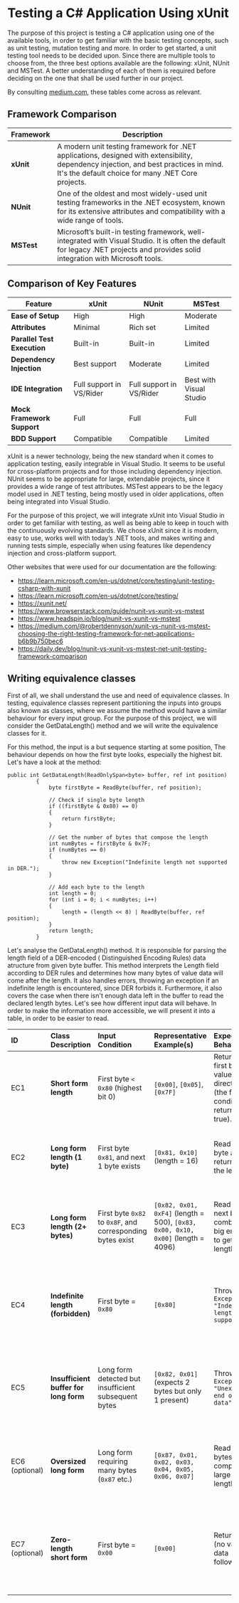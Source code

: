 # Testing a C# Application Using xUnit

The purpose of this project is testing a C# application using one of the available tools, in order to get familiar with the basic testing concepts, such as unit testing, mutation testing and more. In order to get started, a unit testing tool needs to be decided upon. Since there are multiple tools to choose from, the three best options available are the following: xUnit, NUnit and MSTest. A better understanding of each of them is required before deciding on the one that shall be used further in our project.

By consulting [medium.com](https://medium.com/@robertdennyson/xunit-vs-nunit-vs-mstest-choosing-the-right-testing-framework-for-net-applications-b6b9b750bec6), these tables come across as relevant.  

## Framework Comparison

| Framework | Description |
|----------|-------------|
| **xUnit** | A modern unit testing framework for .NET applications, designed with extensibility, dependency injection, and best practices in mind. It's the default choice for many .NET Core projects. |
| **NUnit** | One of the oldest and most widely-used unit testing frameworks in the .NET ecosystem, known for its extensive attributes and compatibility with a wide range of tools. |
| **MSTest** | Microsoft’s built-in testing framework, well-integrated with Visual Studio. It is often the default for legacy .NET projects and provides solid integration with Microsoft tools. |

## Comparison of Key Features

| Feature | xUnit | NUnit | MSTest |
|--------|-------|-------|--------|
| **Ease of Setup** | High | High | Moderate |
| **Attributes** | Minimal | Rich set | Limited |
| **Parallel Test Execution** | Built-in | Built-in | Limited |
| **Dependency Injection** | Best support | Moderate | Limited |
| **IDE Integration** | Full support in VS/Rider | Full support in VS/Rider | Best with Visual Studio |
| **Mock Framework Support** | Full | Full | Full |
| **BDD Support** | Compatible | Compatible | Limited |


xUnit is a newer technology, being the new standard when it comes to application testing, easily integrable in Visual Studio. It seems to be useful for cross-platform projects and for those including dependency injection. NUnit seems to be appropriate for large, extendable projects, since it provides a wide range of test attributes. MSTest appears to be the legacy model used in .NET testing, being mostly used in older applications, often being integrated into Visual Studio.

For the purpose of this project, we will integrate xUnit into Visual Studio in order to get familiar with testing, as well as being able to keep in touch with the continuously evolving standards. We chose xUnit since it is modern, easy to use, works well with today’s .NET tools, and makes writing and running tests simple, especially when using features like dependency injection and cross-platform support.


Other websites that were used for our documentation are the following:
- https://learn.microsoft.com/en-us/dotnet/core/testing/unit-testing-csharp-with-xunit
- https://learn.microsoft.com/en-us/dotnet/core/testing/
- https://xunit.net/
- https://www.browserstack.com/guide/nunit-vs-xunit-vs-mstest
- https://www.headspin.io/blog/nunit-vs-xunit-vs-mstest
- https://medium.com/@robertdennyson/xunit-vs-nunit-vs-mstest-choosing-the-right-testing-framework-for-net-applications-b6b9b750bec6
- https://daily.dev/blog/nunit-vs-xunit-vs-mstest-net-unit-testing-framework-comparison

## Writing equivalence classes  

First of all, we shall understand the use and need of equivalence classes. In testing, equivalence classes represent partitioning the inputs into groups also known as classes, where we assume the method would have a similar behaviour for every input group. For the purpose of this project, we will consider the GetDataLength() method and we will write the equivalence classes for it.  

For this method, the input is a but sequence starting at some position, The behaviour depends on how the first byte looks, especially the highest bit. Let's have a look at the method: 

```
public int GetDataLength(ReadOnlySpan<byte> buffer, ref int position)
         {
             byte firstByte = ReadByte(buffer, ref position);
 
             // Check if single byte length 
             if ((firstByte & 0x80) == 0)
             {
                 return firstByte;
             }
 
             // Get the number of bytes that compose the length
             int numBytes = firstByte & 0x7F;
             if (numBytes == 0)
             {
                 throw new Exception("Indefinite length not supported in DER.");
             }
 
             // Add each byte to the length
             int length = 0;
             for (int i = 0; i < numBytes; i++)
             {
                 length = (length << 8) | ReadByte(buffer, ref position);
             }
             return length;
         }

```

Let's analyse the GetDataLength() method. It is responsible for parsing the length field of a DER-encoded  ( Distinguished Encoding Rules) data atructure from  given byte buffer. This method interprets the Length field according to DER rules and determines how many bytes of value data will come after the length. It also handles errors, throwing an exception if an indefinite length is encountered, since DER forbids it. Furthermore, it also covers the case when there isn't enough data left in the buffer to read the declared length bytes. Let's see how different input data will behave. In order to make the information more accessible, we will present it into a table, in order to be easier to read.

| **ID** | **Class Description** | **Input Condition** | **Representative Example(s)** | **Expected Behavior** | **Justification** | **Explanation** |
|:------|:-----------------------|:--------------------|:-------------------------------|:----------------------|:------------------|:----------------|
| EC1 | **Short form length** | First byte `< 0x80` (highest bit 0) | `[0x00]`, `[0x05]`, `[0x7F]` | Return the first byte value directly (the first if condition returns true). | Short form is common for small data (0–127 bytes) and must be handled correctly. | No extra bytes are read. Length fits in the first byte. |
| EC2 | **Long form length (1 byte)** | First byte `0x81`, and next 1 byte exists | `[0x81, 0x10]` (length = 16) | Read 1 next byte and return as the length. | Needed to support data >127 bytes, requires reading extra byte correctly. | MSB is 1, low bits = 1. requires one byte of actual length value. |
| EC3 | **Long form length (2+ bytes)** | First byte `0x82` to `0x8F`, and corresponding bytes exist | `[0x82, 0x01, 0xF4]` (length = 500), `[0x83, 0x00, 0x10, 0x00]` (length = 4096) | Read N next bytes, combine big endian to get length. | Critical for handling larger structures like certificates, blobs etc. | Multiple bytes are combined left to right (big endian) to form large length. |
| EC4 | **Indefinite length (forbidden)** | First byte = `0x80` | `[0x80]` | Throw `Exception: "Indefinite length not supported"` | DER strictly forbids indefinite length, must reject it immediately. | Indefinite lengths are BER feature, DER must have explicit, finite lengths. |
| EC5 | **Insufficient buffer for long form** | Long form detected but insufficient subsequent bytes | `[0x82, 0x01]` (expects 2 bytes but only 1 present) | Throw `Exception: "Unexpected end of data"` | Prevents reading out of bounds, critical for memory safety. | Detects buffer underflow conditions when claimed length bytes are missing. |
| EC6 (optional) | **Oversized long form** | Long form requiring many bytes (`0x87` etc.) | `[0x87, 0x01, 0x02, 0x03, 0x04, 0x05, 0x06, 0x07]` | Read many bytes and compute large length. | Tests resilience against absurdly large but valid inputs. | Defends against potential denial-of-service or memory abuse attacks. |
| EC7 (optional) | **Zero-length short form** | First byte = `0x00` | `[0x00]` | Return 0 (no value data follows) | Some objects (for example, NULL) legally have zero length. This case still must must be handled. | No error: a valid case where the encoded object has no value content. |
